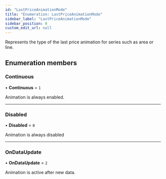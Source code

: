```yaml
---
id: "LastPriceAnimationMode"
title: "Enumeration: LastPriceAnimationMode"
sidebar_label: "LastPriceAnimationMode"
sidebar_position: 0
custom_edit_url: null
---
```


Represents the type of the last price animation for series such as area or line.

## Enumeration members

### Continuous

• **Continuous** = `1`

Animation is always enabled.

___

### Disabled

• **Disabled** = `0`

Animation is always disabled

___

### OnDataUpdate

• **OnDataUpdate** = `2`

Animation is active after new data.
